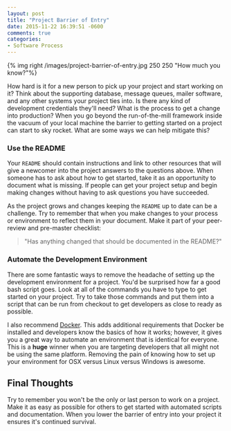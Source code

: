 ```yaml
---
layout: post
title: "Project Barrier of Entry"
date: 2015-11-22 16:39:51 -0600
comments: true
categories: 
- Software Process
---
```

{% img right /images/project-barrier-of-entry.jpg 250 250 "How much you know?"%}

How hard is it for a new person to pick up your project and start working on it?
Think about the supporting database, message queues, mailer software, and any
other systems your project ties into.  Is there any kind of development 
credentials they'll need?  What is the process to get a change into production?
When you go beyond the run-of-the-mill framework inside the vacuum of your local
machine the barrier to getting started on a project can start to sky rocket.
What are some ways we can help mitigate this?

<!-- more -->

### Use the README

Your `README` should contain instructions and link to other resources that will
give a newcomer into the project answers to the questions above.  When someone
has to ask about how to get started, take it as an opportunity to document what
is missing.  If people can get your project setup and begin making changes
without having to ask questions you have succeeded.

As the project grows and changes keeping the `README` up to date can be a
challenge.  Try to remember that when you make changes to your process or
environment to reflect them in your document.  Make it part of your peer-review
and pre-master checklist:

> "Has anything changed that should be documented in the README?"

### Automate the Development Environment

There are some fantastic ways to remove the headache of setting up the
development environment for a project.  You'd be surprised how far a good bash
script goes.  Look at all of the commands you have to type to get started on
your project.  Try to take those commands and put them into a script that can be
run from checkout to get developers as close to ready as possible.

I also recommend [Docker](https://docs.docker.com/).  This adds additional
requirements that Docker be installed and developers know the basics of how it
works; however, it gives you a great way to automate an environment that is
identical for everyone.  This is a **huge** winner when you are targeting
developers that all might not be using the same platform.  Removing the pain
of knowing how to set up your environment for OSX versus Linux versus Windows is
awesome.

## Final Thoughts

Try to remember you won't be the only or last person to work on a project.  Make
it as easy as possible for others to get started with automated scripts and
documentation.  When you lower the barrier of entry into your project it ensures
it's continued survival.
